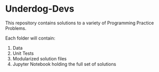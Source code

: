 # Underdog-Devs

This repository contains solutions to a variety of Programming Practice Problems. 

Each folder will contain:
1. Data
2. Unit Tests
3. Modularized solution files
4. Jupyter Notebook holding the full set of solutions

